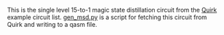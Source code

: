 This is the single level 15-to-1 magic state distillation circuit from the [Quirk](https://algassert.com/quirk) example circuit list.
[gen_msd.py](gen_msd.py) is a script for fetching this circuit from Quirk and writing to a qasm file.
